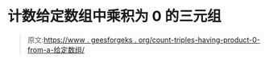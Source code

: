 # 计数给定数组中乘积为 0 的三元组

> 原文:[https://www . geesforgeks . org/count-triples-having-product-0-from-a-给定数组/](https://www.geeksforgeeks.org/count-triplets-having-product-0-from-a-given-array/)